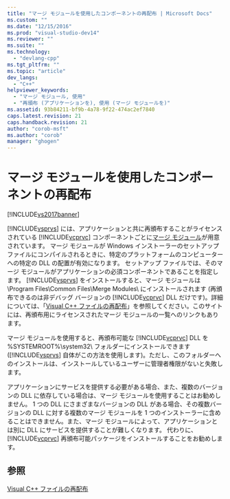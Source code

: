 ```yaml
---
title: "マージ モジュールを使用したコンポーネントの再配布 | Microsoft Docs"
ms.custom: ""
ms.date: "12/15/2016"
ms.prod: "visual-studio-dev14"
ms.reviewer: ""
ms.suite: ""
ms.technology: 
  - "devlang-cpp"
ms.tgt_pltfrm: ""
ms.topic: "article"
dev_langs: 
  - "C++"
helpviewer_keywords: 
  - "マージ モジュール, 使用"
  - "再頒布 (アプリケーションを), 使用 (マージ モジュールを)"
ms.assetid: 93b84211-bf9b-4a78-9f22-474ac2ef7840
caps.latest.revision: 21
caps.handback.revision: 21
author: "corob-msft"
ms.author: "corob"
manager: "ghogen"
---
```

# マージ モジュールを使用したコンポーネントの再配布
[!INCLUDE[vs2017banner](../assembler/inline/includes/vs2017banner.md)]

[!INCLUDE[vsprvs](../assembler/masm/includes/vsprvs_md.md)] には、アプリケーションと共に再頒布することがライセンスされている [!INCLUDE[vcprvc](../build/includes/vcprvc_md.md)] コンポーネントごとに[マージ モジュール](http://msdn.microsoft.com/library/aa367434)が用意されています。  マージ モジュールが Windows インストーラーのセットアップ ファイルにコンパイルされるときに、特定のプラットフォームのコンピューターへの特定の DLL の配置が有効になります。  セットアップ ファイルでは、そのマージ モジュールがアプリケーションの必須コンポーネントであることを指定します。  [!INCLUDE[vsprvs](../assembler/masm/includes/vsprvs_md.md)] をインストールすると、マージ モジュールは \\Program Files\\Common Files\\Merge Modules\\ にインストールされます \(再頒布できるのは非デバッグ バージョンの [!INCLUDE[vcprvc](../build/includes/vcprvc_md.md)] DLL だけです\)。詳細については、「[Visual C\+\+ ファイルの再配布](../Topic/Redistributing%20Visual%20C++%20Files.md)」を参照してください。このサイトには、再頒布用にライセンスされたマージ モジュールの一覧へのリンクもあります。  
  
 マージ モジュールを使用すると、再頒布可能な [!INCLUDE[vcprvc](../build/includes/vcprvc_md.md)] DLL を %SYSTEMROOT%\\system32\\ フォルダーにインストールできます \([!INCLUDE[vsprvs](../assembler/masm/includes/vsprvs_md.md)] 自体がこの方法を使用します\)。ただし、このフォルダーへのインストールは、インストールしているユーザーに管理者権限がないと失敗します。  
  
 アプリケーションにサービスを提供する必要がある場合、また、複数のバージョンの DLL に依存している場合は、マージ モジュールを使用することはお勧めしません。  1 つの DLL にさまざまなバージョンの DLL がある場合、その複数バージョンの DLL に対する複数のマージ モジュールを 1 つのインストーラーに含めることはできません。また、マージ モジュールによって、アプリケーションとは別に DLL にサービスを提供することが難しくなります。  代わりに、[!INCLUDE[vcprvc](../build/includes/vcprvc_md.md)] 再頒布可能パッケージをインストールすることをお勧めします。  
  
## 参照  
 [Visual C\+\+ ファイルの再配布](../Topic/Redistributing%20Visual%20C++%20Files.md)